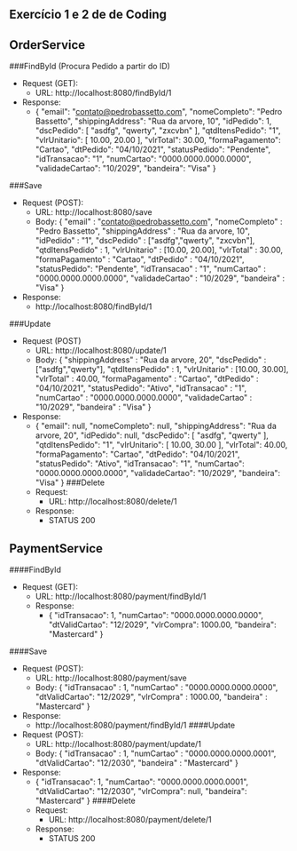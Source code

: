 Exercício 1 e 2 de de Coding 
---

OrderService 
---
###FindById (Procura Pedido a partir do ID)
   * Request (GET):
        * URL: http://localhost:8080/findById/1
   * Response:
     * {
       "email": "contato@pedrobassetto.com",
       "nomeCompleto": "Pedro Bassetto",
       "shippingAddress": "Rua da arvore, 10",
       "idPedido": 1,
       "dscPedido": [
       "asdfg",
       "qwerty",
       "zxcvbn"
       ],
       "qtdItensPedido": "1",
       "vlrUnitario": [
       10.00,
       20.00
       ],
       "vlrTotal": 30.00,
       "formaPagamento": "Cartao",
       "dtPedido": "04/10/2021",
       "statusPedido": "Pendente",
       "idTransacao": "1",
       "numCartao": "0000.0000.0000.0000",
       "validadeCartao": "10/2029",
       "bandeira": "Visa"
       }

###Save 
* Request (POST):
  * URL: http://localhost:8080/save
  * Body: {
    "email" : "contato@pedrobassetto.com",
    "nomeCompleto" : "Pedro Bassetto",
    "shippingAddress" : "Rua da arvore, 10",
    "idPedido" : "1",
    "dscPedido" : ["asdfg","qwerty", "zxcvbn"],
    "qtdItensPedido" : 1,
    "vlrUnitario" : [10.00, 20.00],
    "vlrTotal" : 30.00,
    "formaPagamento" : "Cartao",
    "dtPedido" : "04/10/2021",
    "statusPedido": "Pendente",
    "idTransacao" : "1",
    "numCartao" : "0000.0000.0000.0000",
    "validadeCartao" : "10/2029",
    "bandeira" : "Visa"
} 
* Response:  
  * http://localhost:8080/findById/1

###Update 
* Request (POST)
  * URL: http://localhost:8080/update/1
  * Body: {
    "shippingAddress" : "Rua da arvore, 20",
    "dscPedido" : ["asdfg","qwerty"],
    "qtdItensPedido" : 1,
    "vlrUnitario" : [10.00, 30.00],
    "vlrTotal" : 40.00,
    "formaPagamento" : "Cartao",
    "dtPedido" : "04/10/2021",
    "statusPedido": "Ativo",
    "idTransacao" : "1",
    "numCartao" : "0000.0000.0000.0000",
    "validadeCartao" : "10/2029",
    "bandeira" : "Visa"
    }
* Response: 
  * {
    "email": null,
    "nomeCompleto": null,
    "shippingAddress": "Rua da arvore, 20",
    "idPedido": null,
    "dscPedido": [
    "asdfg",
    "qwerty"
    ],
    "qtdItensPedido": "1",
    "vlrUnitario": [
    10.00,
    30.00
    ],
    "vlrTotal": 40.00,
    "formaPagamento": "Cartao",
    "dtPedido": "04/10/2021",
    "statusPedido": "Ativo",
    "idTransacao": "1",
    "numCartao": "0000.0000.0000.0000",
    "validadeCartao": "10/2029",
    "bandeira": "Visa"
    }
###Delete
  * Request: 
    * URL: http://localhost:8080/delete/1
  * Response: 
    * STATUS 200

PaymentService
---
####FindById
* Request (GET):
  * URL: http://localhost:8080/payment/findById/1
  * Response:
    * {
      "idTransacao": 1,
      "numCartao": "0000.0000.0000.0000",
      "dtValidCartao": "12/2029",
      "vlrCompra": 1000.00,
      "bandeira": "Mastercard"
      }
    
####Save
* Request (POST):
  * URL: http://localhost:8080/payment/save
  * Body: {
    "idTransacao" : 1,
    "numCartao" : "0000.0000.0000.0000",
    "dtValidCartao": "12/2029",
    "vlrCompra" : 1000.00,
    "bandeira" : "Mastercard"
    }
* Response:
  * http://localhost:8080/payment/findById/1
####Update
* Request (POST):
  * URL: http://localhost:8080/payment/update/1
  * Body: {
    "idTransacao" : 1,
    "numCartao" : "0000.0000.0000.0001",
    "dtValidCartao": "12/2030",
    "bandeira" : "Mastercard"
    }
* Response:
  * {
    "idTransacao": 1,
    "numCartao": "0000.0000.0000.0001",
    "dtValidCartao": "12/2030",
    "vlrCompra": null,
    "bandeira": "Mastercard"
    }
####Delete
  * Request:
    * URL: http://localhost:8080/payment/delete/1
  * Response:
    * STATUS 200